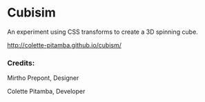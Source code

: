 # Cubisim

An experiment using CSS transforms to create a 3D spinning cube.

http://colette-pitamba.github.io/cubism/

### Credits:

Mirtho Prepont, Designer

Colette Pitamba, Developer
